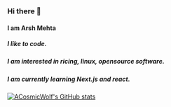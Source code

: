 ### Hi there 👋


#### I am Arsh Mehta
##### I like to code.
##### I am interested in ricing, linux, opensource software. 
##### I am currently learning Next.js and react.


[![ACosmicWolf's GitHub stats](https://github-readme-stats.vercel.app/api?username=ACosmicWolf&show_icons=true&theme=nord)](https://github.com/ACosmicWolf)

<!--
**ACosmicWolf/ACosmicWolf** is a ✨ _special_ ✨ repository because its `README.md` (this file) appears on your GitHub profile.

Here are some ideas to get you started:

- 🔭 I’m currently working on ...
- 🌱 I’m currently learning ...
- 👯 I’m looking to collaborate on ...
- 🤔 I’m looking for help with ...
- 💬 Ask me about ...
- 📫 How to reach me: ...
- 😄 Pronouns: ...
- ⚡ Fun fact: ...
-->
